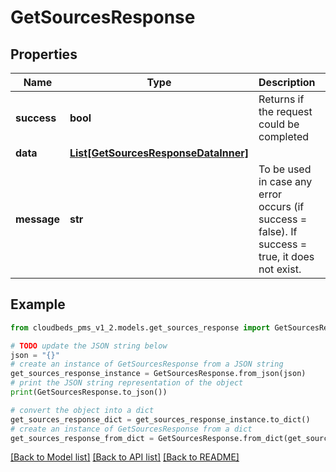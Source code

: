 # GetSourcesResponse


## Properties

Name | Type | Description | Notes
------------ | ------------- | ------------- | -------------
**success** | **bool** | Returns if the request could be completed | [optional] 
**data** | [**List[GetSourcesResponseDataInner]**](GetSourcesResponseDataInner.md) |  | [optional] 
**message** | **str** | To be used in case any error occurs (if success &#x3D; false). If success &#x3D; true, it does not exist. | [optional] 

## Example

```python
from cloudbeds_pms_v1_2.models.get_sources_response import GetSourcesResponse

# TODO update the JSON string below
json = "{}"
# create an instance of GetSourcesResponse from a JSON string
get_sources_response_instance = GetSourcesResponse.from_json(json)
# print the JSON string representation of the object
print(GetSourcesResponse.to_json())

# convert the object into a dict
get_sources_response_dict = get_sources_response_instance.to_dict()
# create an instance of GetSourcesResponse from a dict
get_sources_response_from_dict = GetSourcesResponse.from_dict(get_sources_response_dict)
```
[[Back to Model list]](../README.md#documentation-for-models) [[Back to API list]](../README.md#documentation-for-api-endpoints) [[Back to README]](../README.md)


